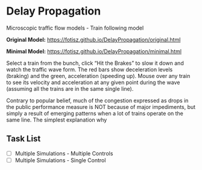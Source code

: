 # Delay Propagation
Microscopic traffic flow models - Train following model

**Original Model:** https://fotisz.github.io/DelayPropagation/original.html

**Minimal Model:** https://fotisz.github.io/DelayPropagation/minimal.html

Select a train from the bunch, click “Hit the Brakes” to slow it down and watch the traffic wave form. The red bars show deceleration levels (braking) and the green, acceleration (speeding up). Mouse over any train to see its velocity and acceleration at any given point during the wave (assuming all the trains are in the same single line).

Contrary to popular belief, much of the congestion expressed as drops in the public performance measure is NOT because of major impediments, but simply a result of emerging patterns when a lot of trains operate on the same line. The simplest explanation why   

Task List 
---
- [ ] Multiple Simulations - Multiple Controls
- [ ] Multiple Simulations - Single Control
